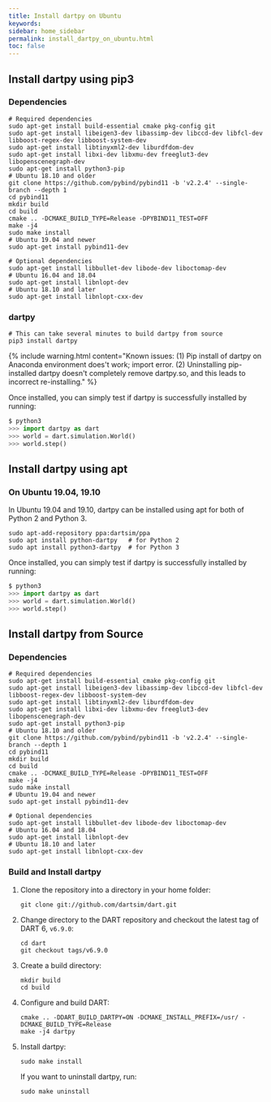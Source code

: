 ```yaml
---
title: Install dartpy on Ubuntu
keywords:
sidebar: home_sidebar
permalink: install_dartpy_on_ubuntu.html
toc: false
---
```


## Install dartpy using pip3

### Dependencies

```
# Required dependencies
sudo apt-get install build-essential cmake pkg-config git
sudo apt-get install libeigen3-dev libassimp-dev libccd-dev libfcl-dev libboost-regex-dev libboost-system-dev
sudo apt-get install libtinyxml2-dev liburdfdom-dev
sudo apt-get install libxi-dev libxmu-dev freeglut3-dev libopenscenegraph-dev
sudo apt-get install python3-pip
# Ubuntu 18.10 and older
git clone https://github.com/pybind/pybind11 -b 'v2.2.4' --single-branch --depth 1
cd pybind11
mkdir build
cd build
cmake .. -DCMAKE_BUILD_TYPE=Release -DPYBIND11_TEST=OFF
make -j4
sudo make install
# Ubuntu 19.04 and newer
sudo apt-get install pybind11-dev

# Optional dependencies
sudo apt-get install libbullet-dev libode-dev liboctomap-dev
# Ubuntu 16.04 and 18.04
sudo apt-get install libnlopt-dev
# Ubuntu 18.10 and later
sudo apt-get install libnlopt-cxx-dev
```

### dartpy

```
# This can take several minutes to build dartpy from source
pip3 install dartpy
```

{% include warning.html content="Known issues: (1) Pip install of dartpy on Anaconda environment does't work; import error. (2) Uninstalling pip-installed dartpy doesn't completely remove dartpy.so, and this leads to incorrect re-installing." %}

Once installed, you can simply test if dartpy is successfully installed by running:

```python
$ python3
>>> import dartpy as dart
>>> world = dart.simulation.World()
>>> world.step()
```

## Install dartpy using apt

### On Ubuntu 19.04, 19.10

In Ubuntu 19.04 and 19.10, dartpy can be installed using apt for both of Python 2 and Python 3.

```
sudo apt-add-repository ppa:dartsim/ppa
sudo apt install python-dartpy   # for Python 2
sudo apt install python3-dartpy  # for Python 3
```

Once installed, you can simply test if dartpy is successfully installed by running:

```python
$ python3
>>> import dartpy as dart
>>> world = dart.simulation.World()
>>> world.step()
```

## Install dartpy from Source

### Dependencies

```
# Required dependencies
sudo apt-get install build-essential cmake pkg-config git
sudo apt-get install libeigen3-dev libassimp-dev libccd-dev libfcl-dev libboost-regex-dev libboost-system-dev
sudo apt-get install libtinyxml2-dev liburdfdom-dev
sudo apt-get install libxi-dev libxmu-dev freeglut3-dev libopenscenegraph-dev
sudo apt-get install python3-pip
# Ubuntu 18.10 and older
git clone https://github.com/pybind/pybind11 -b 'v2.2.4' --single-branch --depth 1
cd pybind11
mkdir build
cd build
cmake .. -DCMAKE_BUILD_TYPE=Release -DPYBIND11_TEST=OFF
make -j4
sudo make install
# Ubuntu 19.04 and newer
sudo apt-get install pybind11-dev

# Optional dependencies
sudo apt-get install libbullet-dev libode-dev liboctomap-dev
# Ubuntu 16.04 and 18.04
sudo apt-get install libnlopt-dev
# Ubuntu 18.10 and later
sudo apt-get install libnlopt-cxx-dev
```

### Build and Install dartpy

1.  Clone the repository into a directory in your home folder:

    ```
    git clone git://github.com/dartsim/dart.git
    ```

2.  Change directory to the DART repository and checkout the latest tag of DART 6, `v6.9.0`:

    ```
    cd dart
    git checkout tags/v6.9.0
    ```

3.  Create a build directory:

    ```
    mkdir build
    cd build
    ```

4.  Configure and build DART:

    ```
    cmake .. -DDART_BUILD_DARTPY=ON -DCMAKE_INSTALL_PREFIX=/usr/ -DCMAKE_BUILD_TYPE=Release
    make -j4 dartpy
    ```

5.  Install dartpy:

    ```
    sudo make install
    ```

    If you want to uninstall dartpy, run:

    ```
    sudo make uninstall
    ```

